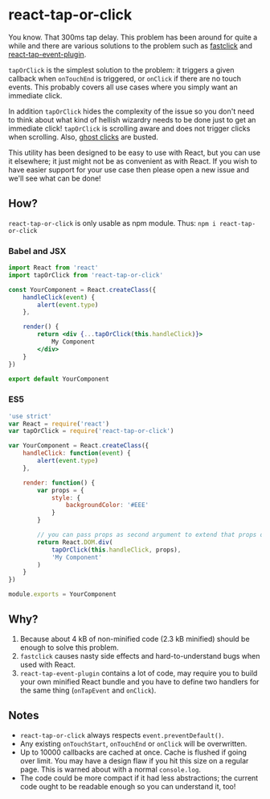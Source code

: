 # react-tap-or-click

You know. That 300ms tap delay. This problem has been around for quite a while and there are various solutions to the
problem such as [fastclick](https://github.com/ftlabs/fastclick) and
[react-tap-event-plugin](https://github.com/zilverline/react-tap-event-plugin).

`tapOrClick` is the simplest solution to the problem: it triggers a given callback when `onTouchEnd` is
triggered, or `onClick` if there are no touch events. This probably covers all use cases where you simply want an
immediate click.

In addition `tapOrClick` hides the complexity of the issue so you don't need to think about what kind of hellish
wizardry needs to be done just to get an immediate click! `tapOrClick` is scrolling aware and does not trigger clicks
when scrolling. Also, [ghost clicks](http://ariatemplates.com/blog/2014/05/ghost-clicks-in-mobile-browsers/) are busted.

This utility has been designed to be easy to use with React, but you can use it elsewhere; it just might not be as
convenient as with React. If you wish to have easier support for your use case then please open a new issue and we'll
see what can be done!

## How?

`react-tap-or-click` is only usable as npm module. Thus: `npm i react-tap-or-click`

### Babel and JSX

```jsx
import React from 'react'
import tapOrClick from 'react-tap-or-click'

const YourComponent = React.createClass({
    handleClick(event) {
        alert(event.type)
    },

    render() {
        return <div {...tapOrClick(this.handleClick)}>
            My Component
        </div>  
    }
})

export default YourComponent
```

### ES5

```js
'use strict'
var React = require('react')
var tapOrClick = require('react-tap-or-click')

var YourComponent = React.createClass({
    handleClick: function(event) {
        alert(event.type)
    },

    render: function() {
        var props = {
            style: {
                backgroundColor: '#EEE'
            }
        }

        // you can pass props as second argument to extend that props object
        return React.DOM.div(
            tapOrClick(this.handleClick, props),
            'My Component'
        )
    }
})

module.exports = YourComponent
```

## Why?

1. Because about 4 kB of non-minified code (2.3 kB minified) should be enough to solve this problem.
2. `fastclick` causes nasty side effects and hard-to-understand bugs when used with React.
3. `react-tap-event-plugin` contains a lot of code, may require you to build your own minified React bundle and you
have to define two handlers for the same thing (`onTapEvent` and `onClick`).

## Notes

- `react-tap-or-click` always respects `event.preventDefault()`.
- Any existing `onTouchStart`, `onTouchEnd` or `onClick` will be overwritten.
- Up to 10000 callbacks are cached at once. Cache is flushed if going over limit. You may have a design flaw if you hit
this size on a regular page. This is warned about with a normal `console.log`.
- The code could be more compact if it had less abstractions; the current code ought to be readable enough so you can
understand it, too!

